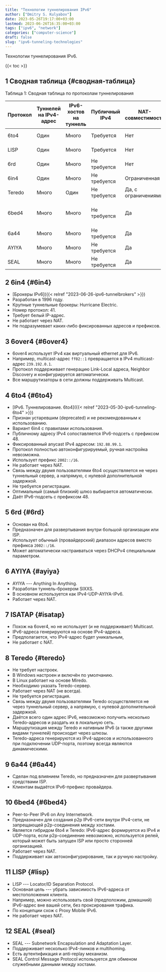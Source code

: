 ```yaml
---
title: "Технологии туннелирования IPv6"
author: ["Dmitry S. Kulyabov"]
date: 2023-05-26T19:17:00+03:00
lastmod: 2023-06-26T16:35:00+03:00
tags: ["ipv6", "network"]
categories: ["computer-science"]
draft: false
slug: "ipv6-tunneling-technologies"
---
```


Технологии туннелирования IPv6.

<!--more-->

{{< toc >}}


## <span class="section-num">1</span> Сводная таблица {#сводная-таблица}

<div class="table-caption">
  <span class="table-number">&#1058;&#1072;&#1073;&#1083;&#1080;&#1094;&#1072; 1:</span>
  Сводная таблица по протоколам туннелирования
</div>

| Протокол | Туннелей на IPv4-адрес | IPv6-хостов на туннель | Публичный IPv4 | NAT-совместимость   | P2P           | Gateway принадлежит                    |
|----------|------------------------|------------------------|----------------|---------------------|---------------|----------------------------------------|
| 6to4     | Один                   | Много                  | Требуется      | Нет                 | Глобальный    | ISP или публичный                      |
| LISP     | Один                   | Много                  | Требуется      | Нет                 | Настраивается | ISP или Tunnel Broker                  |
| 6rd      | Один                   | Много                  | Не требуется   | Нет                 | Внутри домена | ISP                                    |
| 6in4     | Один                   | Много                  | Не требуется   | Ограниченная        | Нет           | ISP или Tunnel Broker                  |
| Teredo   | Много                  | Один                   | Не требуется   | Да, с ограничениями | Глобальный    | Публичный релей                        |
| 6bed4    | Много                  | Много                  | Не требуется   | Да                  | Глобальный    | ISP, Tunnel Broker или публичный релей |
| 6a44     | Много                  | Много                  | Не требуется   | Да                  | Внутри домена | ISP                                    |
| AYIYA    | Много                  | Много                  | Не требуется   | Да                  | Нет           | ISP или Tunnel Broker                  |
| SEAL     | Много                  | Много                  | Не требуется   | Да                  | Настраивается | ISP или Tunnel Broker                  |


## <span class="section-num">2</span> 6in4 {#6in4}

-   [Брокеры IPv6]({{< relref "2023-06-26-ipv6-tunnelbrokers" >}})
-   Разработан в 1996 году.
-   Крупные туннельные брокеры: Hurricane Electric.
-   Номер протокол: 41.
-   Требует белый IP-адрес.
-   Не работает через NAT.
-   Не подразумевает каких-либо фиксированных адресов и префиксов.


## <span class="section-num">3</span> 6over4 {#6over4}

-   6over4 использует IPv4 как виртуальный ethernet для IPv6.
-   Например, multicast-адрес `ff02::1` превращается в IPv4 multicast-адрес `239.192.0.1`.
-   Протокол поддерживает генерацию Link-Local адреса, Neighbor Discovery и конфигурируется автоматически.
-   Все маршрутизаторы в сети должны поддерживать Multicast.


## <span class="section-num">4</span> 6to4 {#6to4}

-   [IPv6. Туннелирование. 6to4]({{< relref "2023-05-30-ipv6-tunneling-6to4" >}})
-   Признан устаревшим (deprecated) и не рекомендованным к использованию.
-   Вариант 6in4 с правилами использования.
-   Публичному адресу IPv4 сопоставляется IPv6-подсеть с префиксом 48.
-   Фиксированный anycast IPv4 адресом: `192.88.99.1`.
-   Протокол полностью автоконфигурируемый, ручная настройка невозможна.
-   Использует префикс `2002::/16`.
-   Не работает через NAT.
-   Связь между двумя пользователями 6to4 осуществляется не через туннельный сервер, а напрямую, с нулевой дополнительной задержкой.
-   Не требуется регистрации.
-   Оптимальный (самый близкий) шлюз выбирается автоматически.
-   Даёт IPv6-подсеть с префиксом 48.


## <span class="section-num">5</span> 6rd {#6rd}

-   Основан на 6to4.
-   Предназначен для развертывания внутри большой организации или ISP.
-   Использует обычный (провайдерский) диапазон адресов вместо префикса `2002::/16`.
-   Может автоматически настраиваться через DHCPv4 специальным параметром.


## <span class="section-num">6</span> AYIYA {#ayiya}

-   AYIYA --- Anything In Anything.
-   Разработан туннель-брокером SIXXS.
-   В основном используется как IPv4-UDP-AYIYA-IPv6.
-   Работает через NAT.


## <span class="section-num">7</span> ISATAP {#isatap}

-   Похож на 6over4, но не использует (и не поддерживает) Multicast.
-   IPv6-адреса генерируются на основе IPv4-адреса.
-   Предполагается, что IPv4-адрес будет уникальным,
-   Не работает с NAT.


## <span class="section-num">8</span> Teredo {#teredo}

-   Не требует настроек.
-   В Windows настроен и включён по умолчанию.
-   В Linux работает на основе Miredo.
-   Необходимо указать Teredo-сервер.
-   Работает через NAT (не всегда).
-   Не требуется регистрация.
-   Связь между двумя пользователями Teredo осуществляется не через туннельный сервер, а напрямую, с нулевой дополнительной задержкой.
-   Даётся всего один адрес IPv6, невозможно получить несколько Teredo-адресов и раздать их в локальную сеть.
-   Маршрутизация между Teredo и нативным IPv6 (а также другими видами туннелей) происходит через шлюзы.
-   Teredo-адреса генерируются из IPv4-адресов и использованного при подключении UDP-порта, поэтому всегда являются динамическими.


## <span class="section-num">9</span> 6a44 {#6a44}

-   Сделан под влиянием Teredo, но предназначен для развертывания средствами ISP.
-   Клиентам выдаётся IPv6-префикс провайдера.


## <span class="section-num">10</span> 6bed4 {#6bed4}

-   Peer-to-Peer IPv6 on Any Internetwork.
-   Предназначен для создания p2p IPv6-сети внутри IPv4-сети, не запрещающей p2p-соединения между хостами.
-   Является гибридом 6to4 и Teredo: IPv6-адрес формируется из IPv4 и UDP-порта, если p2p-соединение невозможно, используется релей, который может быть запущен ISP или просто сторонней организацией.
-   Работает через NAT.
-   Поддерживает как автоконфигурирование, так и ручную настройку.


## <span class="section-num">11</span> LISP {#lisp}

-   LISP --- Locator/ID Separation Protocol.
-   Основная цель --- убрать зависимость IPv6-адреса от местоположения клиента.
-   Например, можно использовать свой (предположим, домашний) IPv6-адрес вне вашей сети, без проксирования трафика.
-   По концепции схож с Proxy Mobile IPv6.
-   Не работает через NAT.


## <span class="section-num">12</span> SEAL {#seal}

-   SEAL --- Subnetwork Encapsulation and Adaptation Layer.
-   Поддерживает несколько IPv4-линков и multihoming.
-   Есть аутентификация и anti-replay механизм.
-   SEAL Control Message Protocol используется для обменом служебными данными между хостами.
